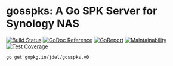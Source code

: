 # gosspks: A Go SPK Server for Synology NAS 

[![Build Status](https://travis-ci.org/jdel/gosspks.svg?branch=master)](https://travis-ci.org/jdel/gosspks)
[![GoDoc Reference](https://img.shields.io/badge/godoc-reference-5272B4.svg)](https://godoc.org/github.com/jdel/gosspks)
[![GoReport](https://goreportcard.com/badge/github.com/jdel/go-syno)](https://goreportcard.com/report/github.com/jdel/gosspks)
[![Maintainability](https://api.codeclimate.com/v1/badges/8ade3c7c3bb0c072a1f0/maintainability)](https://codeclimate.com/github/jdel/gosspks/maintainability)
[![Test Coverage](https://api.codeclimate.com/v1/badges/8ade3c7c3bb0c072a1f0/test_coverage)](https://codeclimate.com/github/jdel/gosspks/test_coverage)

`go get gopkg.in/jdel/gosspks.v0`